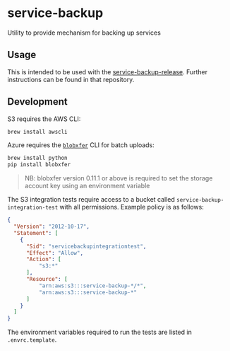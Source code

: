 # service-backup
Utility to provide mechanism for backing up services

## Usage

This is intended to be used with the
[service-backup-release](https://github.com/pivotal-cf/service-backup-release). Further instructions can be found in that repository.

## Development

S3 requires the AWS CLI:

```sh
brew install awscli
```

Azure requires the [`blobxfer`](https://github.com/Azure/azure-batch-samples/tree/master/Python/Storage) CLI for batch uploads:

```sh
brew install python
pip install blobxfer
```

> NB: blobxfer version 0.11.1 or above is required to set the storage account key using an environment variable

The S3 integration tests require access to a bucket called `service-backup-integration-test` with all permissions. Example policy is as follows:

```json
{
  "Version": "2012-10-17",
  "Statement": [
    {
      "Sid": "servicebackupintegrationtest",
      "Effect": "Allow",
      "Action": [
          "s3:*"
      ],
      "Resource": [
          "arn:aws:s3:::service-backup-*/*",
          "arn:aws:s3:::service-backup-*"
      ]
    }
  ]
}
```

The environment variables required to run the tests are listed in `.envrc.template`.
